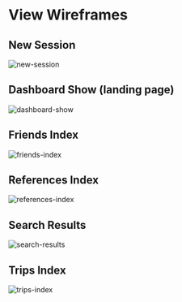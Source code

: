 # View Wireframes

## New Session
![new-session]

## Dashboard Show (landing page)
![dashboard-show]

## Friends Index
![friends-index]

## References Index
![references-index]

## Search Results
![search-results]

## Trips Index
![trips-index]

[new-session]: ./wireframes/session_new.jpg
[dashboard-show]: ./wireframes/dashboard_show.jpg
[friends-index]: ./wireframes/friends_index.jpg
[references-index]: ./wireframes/references_index.jpg
[search-results]: ./wireframes/search_results.jpg
[trips-index]: ./wireframes/trips_index.jng
